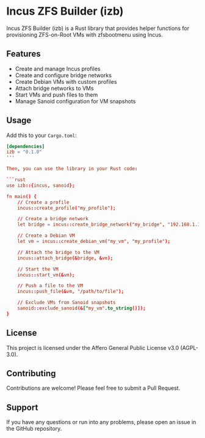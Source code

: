 # Incus ZFS Builder (izb)

Incus ZFS Builder (izb) is a Rust library that provides helper functions for provisioning ZFS-on-Root VMs with zfsbootmenu using Incus.

## Features

- Create and manage Incus profiles
- Create and configure bridge networks
- Create Debian VMs with custom profiles
- Attach bridge networks to VMs
- Start VMs and push files to them
- Manage Sanoid configuration for VM snapshots

## Usage

Add this to your `Cargo.toml`:

```toml
[dependencies]
izb = "0.1.0"
'''

Then, you can use the library in your Rust code:

```rust
use izb::{incus, sanoid};

fn main() {
    // Create a profile
    incus::create_profile("my_profile");

    // Create a bridge network
    let bridge = incus::create_bridge_network("my_bridge", "192.168.1.1/24");

    // Create a Debian VM
    let vm = incus::create_debian_vm("my_vm", "my_profile");

    // Attach the bridge to the VM
    incus::attach_bridge(&bridge, &vm);

    // Start the VM
    incus::start_vm(&vm);

    // Push a file to the VM
    incus::push_file(&vm, "/path/to/file");

    // Exclude VMs from Sanoid snapshots
    sanoid::exclude_sanoid(&["my_vm".to_string()]);
}
```

## License
This project is licensed under the Affero General Public License v3.0 (AGPL-3.0).

## Contributing
Contributions are welcome! Please feel free to submit a Pull Request.

## Support
If you have any questions or run into any problems, please open an issue in the GitHub repository.